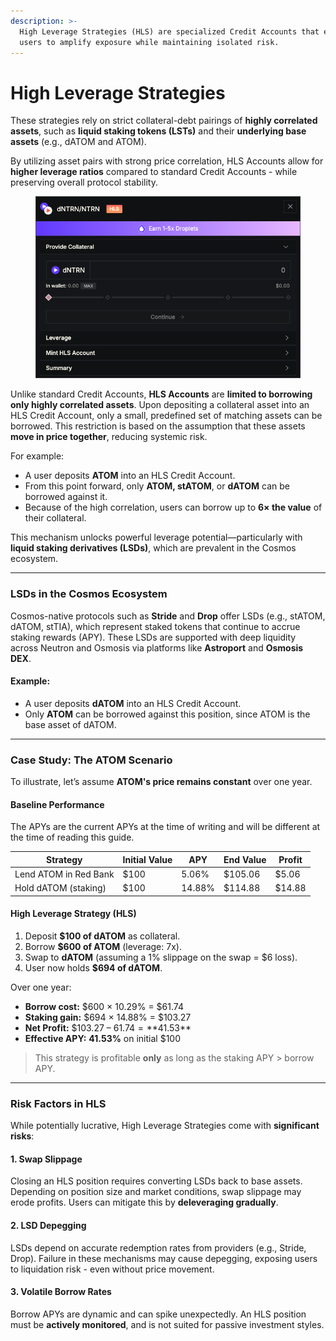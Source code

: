 ```yaml
---
description: >-
  High Leverage Strategies (HLS) are specialized Credit Accounts that enable
  users to amplify exposure while maintaining isolated risk.
---
```


# High Leverage Strategies

These strategies rely on strict collateral-debt pairings of **highly correlated assets**, such as **liquid staking tokens (LSTs)** and their **underlying base assets** (e.g., dATOM and ATOM).

By utilizing asset pairs with strong price correlation, HLS Accounts allow for **higher leverage ratios** compared to standard Credit Accounts - while preserving overall protocol stability.

<figure><img src=".gitbook/assets/hls.png" alt=""><figcaption></figcaption></figure>

Unlike standard Credit Accounts, **HLS Accounts** are **limited to borrowing only highly correlated assets**. Upon depositing a collateral asset into an HLS Credit Account, only a small, predefined set of matching assets can be borrowed. This restriction is based on the assumption that these assets **move in price together**, reducing systemic risk.

For example:

* A user deposits **ATOM** into an HLS Credit Account.
* From this point forward, only **ATOM, stATOM**, or **dATOM** can be borrowed against it.
* Because of the high correlation, users can borrow up to **6× the value** of their collateral.

This mechanism unlocks powerful leverage potential—particularly with **liquid staking derivatives (LSDs)**, which are prevalent in the Cosmos ecosystem.

***

### LSDs in the Cosmos Ecosystem

Cosmos-native protocols such as **Stride** and **Drop** offer LSDs (e.g., stATOM, dATOM, stTIA), which represent staked tokens that continue to accrue staking rewards (APY). These LSDs are supported with deep liquidity across Neutron and Osmosis via platforms like **Astroport** and **Osmosis DEX**.

#### Example:

* A user deposits **dATOM** into an HLS Credit Account.
* Only **ATOM** can be borrowed against this position, since ATOM is the base asset of dATOM.

***

### Case Study: The ATOM Scenario

To illustrate, let’s assume **ATOM's price remains constant** over one year.

#### Baseline Performance

The APYs are the current APYs at the time of writing and will be different at the time of reading this guide.

| Strategy              | Initial Value | APY    | End Value | Profit |
| --------------------- | ------------- | ------ | --------- | ------ |
| Lend ATOM in Red Bank | $100          | 5.06%  | $105.06   | $5.06  |
| Hold dATOM (staking)  | $100          | 14.88% | $114.88   | $14.88 |

#### High Leverage Strategy (HLS)

1. Deposit **$100 of dATOM** as collateral.
2. Borrow **$600 of ATOM** (leverage: 7x).
3. Swap to **dATOM** (assuming a 1% slippage on the swap = $6 loss).
4. User now holds **$694 of dATOM**.

Over one year:

* **Borrow cost:** $600 × 10.29% = $61.74
* **Staking gain:** $694 × 14.88% = $103.27
* **Net Profit:** $103.27 – $61.74 = **$41.53**
* **Effective APY:** **41.53%** on initial $100

> This strategy is profitable **only** as long as the staking APY > borrow APY.

***

### Risk Factors in HLS

While potentially lucrative, High Leverage Strategies come with **significant risks**:

#### 1. **Swap Slippage**

Closing an HLS position requires converting LSDs back to base assets. Depending on position size and market conditions, swap slippage may erode profits. Users can mitigate this by **deleveraging gradually**.

#### 2. **LSD Depegging**

LSDs depend on accurate redemption rates from providers (e.g., Stride, Drop). Failure in these mechanisms may cause depegging, exposing users to liquidation risk - even without price movement.

#### 3. **Volatile Borrow Rates**

Borrow APYs are dynamic and can spike unexpectedly. An HLS position must be **actively monitored**, and is not suited for passive investment styles.
